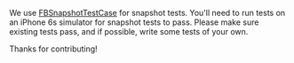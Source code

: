We use [FBSnapshotTestCase](https://github.com/facebook/ios-snapshot-test-case) for snapshot tests. You'll need to run tests on an iPhone 6s simulator for snapshot tests to pass. Please make sure existing tests pass, and if possible, write some tests of your own.

Thanks for contributing!
